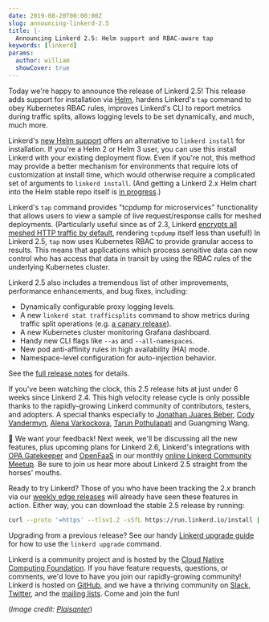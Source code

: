 ```yaml
---
date: 2019-08-20T00:00:00Z
slug: announcing-linkerd-2.5
title: |-
  Announcing Linkerd 2.5: Helm support and RBAC-aware tap
keywords: [linkerd]
params:
  author: william
  showCover: true
---
```


Today we're happy to announce the release of Linkerd 2.5! This release adds
support for installation via [Helm](https://helm.sh/), hardens Linkerd's `tap`
command to obey Kubernetes RBAC rules, improves Linkerd's CLI to report metrics
during traffic splits, allows logging levels to be set dynamically, and much,
much more.

Linkerd's [new Helm support](/2/tasks/install-helm/) offers an
alternative to `linkerd install` for installation. If you're a Helm 2 or Helm 3
user, you can use this install Linkerd with your existing deployment flow. Even
if you're not, this method may provide a better mechanism for environments that
require lots of customization at install time, which would otherwise require a
complicated set of arguments to `linkerd install`. (And getting a Linkerd 2.x
Helm chart into the Helm stable repo itself is
[in progress](https://github.com/linkerd/linkerd2/pull/3292).)

Linkerd's `tap` command provides "tcpdump for microservices" functionality that
allows users to view a sample of live request/response calls for meshed
deployments. (Particularly useful since as of 2.3, Linkerd
[encrypts all meshed HTTP traffic by default](0416-announcing-linkerd-2-3),
rendering `tcpdump` itself less than useful!) In Linkerd 2.5, `tap` now uses
Kubernetes RBAC to provide granular access to results. This means that
applications which process sensitive data can now control who has access that
data in transit by using the RBAC rules of the underlying Kubernetes cluster.

Linkerd 2.5 also includes a tremendous list of other improvements, performance
enhancements, and bug fixes, including:

- Dynamically configurable proxy logging levels.
- A new `linkerd stat trafficsplits` command to show metrics during traffic
  split operations (e.g.
  [a canary release](/2/tasks/flagger/)).
- A new Kubernetes cluster monitoring Grafana dashboard.
- Handy new CLI flags like `--as` and `--all-namespaces`.
- New pod anti-affinity rules in high availability (HA) mode.
- Namespace-level configuration for auto-injection behavior.

See the
[full release notes](https://github.com/linkerd/linkerd2/releases/tag/stable-2.5.0)
for details.

If you've been watching the clock, this 2.5 release hits at just under 6 weeks
since Linkerd 2.4. This high velocity release cycle is only possible thanks to
the rapidly-growing Linkerd community of contributors, testers, and adopters. A
special thanks especially to
[Jonathan Juares Beber](https://github.com/jonathanbeber),
[Cody Vandermyn](https://github.com/codeman9),
[Alena Varkockova](https://github.com/alenkacz),
[Tarun Pothulapati](https://github.com/Pothulapati) and Guangming Wang.

📣 We want your feedback! Next week, we'll be discussing all the new features,
plus upcoming plans for Linkerd 2.6, Linkerd's integrations with
[OPA Gatekeeper](https://github.com/open-policy-agent/gatekeeper) and
[OpenFaaS](https://github.com/openfaas/faas) in our monthly
[online Linkerd Community Meetup](https://www.meetup.com/Linkerd-Online-Community-Meetup/).
Be sure to join us hear more about Linkerd 2.5 straight from the horses' mouths.

Ready to try Linkerd? Those of you who have been tracking the 2.x branch via our
[weekly edge releases](/2-edge/) will already have seen these
features in action. Either way, you can download the stable 2.5 release by
running:

```bash
curl --proto '=https' --tlsv1.2 -sSfL https://run.linkerd.io/install | sh
```

Upgrading from a previous release? See our handy
[Linkerd upgrade guide](/2/tasks/upgrade/) for how to use the
`linkerd upgrade` command.

Linkerd is a community project and is hosted by the
[Cloud Native Computing Foundation](https://cncf.io/). If you have feature
requests, questions, or comments, we'd love to have you join our rapidly-growing
community! Linkerd is hosted on [GitHub](https://github.com/linkerd/), and we
have a thriving community on [Slack](https://slack.linkerd.io/),
[Twitter](https://twitter.com/linkerd), and the
[mailing lists](/2/get-involved/). Come and join the fun!

(_Image credit: [Plaisanter](https://www.flickr.com/photos/plaisanter/)_)
